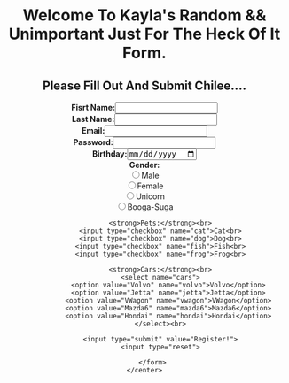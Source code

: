 <html>

<head>
	<title>Forms</title>
</head>

<body>
	<center>
		<h1>Welcome To Kayla's Random && Unimportant Just For The Heck Of It Form.</h1>
		<h2>Please Fill Out And Submit Chilee....</h2>
		<form>
			<strong>Fisrt Name:</strong><input type="text" name="firstname"><br>
			<strong>Last Name:</strong><input type="text" name="lastname"><br>
			<strong>Email:</strong><input type="email" required><br>
			<strong>Password:</strong><input type="Password" name="password" min="5"><br>
			<strong>Birthday:</strong><input type="date"><br>
			<strong>Gender:</strong><br>
			<input type="radio" name="gender" value="Male">Male<br>
			<input type="radio" name="gender" value="Female">Female<br>
			<input type="radio" name="gender" value="Unicorn">Unicorn<br>
			<input type="radio" name="gender" value="Booga-Suga">Booga-Suga<br>

			<strong>Pets:</strong><br>
			<input type="checkbox" name="cat">Cat<br>
			<input type="checkbox" name="dog">Dog<br>
			<input type="checkbox" name="fish">Fish<br>
			<input type="checkbox" name="frog">Frog<br>

			<strong>Cars:</strong><br>
			<select name="cars">
				<option value="Volvo" name="volvo">Volvo</option>
				<option value="Jetta" name="jetta">Jetta</option>
				<option value="VWagon" name="vwagon">VWagon</option>
				<option value="Mazda6" name="mazda6">Mazda6</option>
				<option value="Hondai" name="hondai">Hondai</option>
			</select><br>

			<input type="submit" value="Register!">
			<input type="reset">

		</form>
	</center>
</body>

</html>
